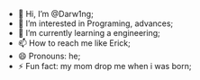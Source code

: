 - 👋 Hi, I’m @Darw1ng;
- 👀 I’m interested in Programing, advances;
- 🌱 I’m currently learning a engineering; 
- 📫 How to reach me like Erick;
- 😄 Pronouns: he;
- ⚡ Fun fact: my mom drop me when i was born;

<!---
Darw1ng/Darw1ng is a ✨ special ✨ repository because its `README.md` (this file) appears on your GitHub profile.
You can click the Preview link to take a look at your changes.
--->
